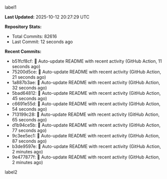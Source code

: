 
label1 
<!-- ACTIVITY_START -->
**Last Updated:** 2025-10-12 20:27:29 UTC

**Repository Stats:**
- Total Commits: 82616
- Last Commit: 12 seconds ago

**Recent Commits:**
- b51fcf8cf: 🤖 Auto-update README with recent activity (GitHub Action, 11 seconds ago)
- 75200d5ce: 🤖 Auto-update README with recent activity (GitHub Action, 21 seconds ago)
- 1a887b3ae: 🤖 Auto-update README with recent activity (GitHub Action, 32 seconds ago)
- 5bad64812: 🤖 Auto-update README with recent activity (GitHub Action, 45 seconds ago)
- c6691e55d: 🤖 Auto-update README with recent activity (GitHub Action, 54 seconds ago)
- 713199c28: 🤖 Auto-update README with recent activity (GitHub Action, 65 seconds ago)
- d1b94ce5b: 🤖 Auto-update README with recent activity (GitHub Action, 77 seconds ago)
- 9c3ee5ec1: 🤖 Auto-update README with recent activity (GitHub Action, 87 seconds ago)
- b3de9597e: 🤖 Auto-update README with recent activity (GitHub Action, 2 minutes ago)
- 9e477877f: 🤖 Auto-update README with recent activity (GitHub Action, 2 minutes ago)
<!-- ACTIVITY_END -->

label2

